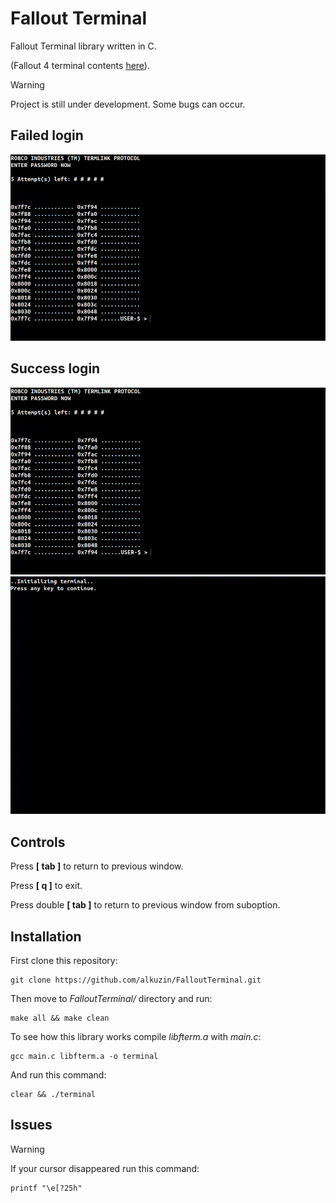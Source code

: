 # Fallout Terminal

Fallout Terminal library written in C. 

(Fallout 4 terminal contents [here](https://fallout-archive.fandom.com/wiki/Fallout_4_terminals)).

> [!WARNING]
> Project is still under development. Some bugs can occur.

## Failed login
<img src="img/failed-login.gif">

## Success login
<img src="img/success-login.gif">
<br>
<img src="img/fallout-terminal.gif">

## Controls
Press **[ tab ]** to return to previous window.

Press **[ q ]** to exit.

Press double **[ tab ]** to return to previous window from suboption.

## Installation
First clone this repository:
```console
git clone https://github.com/alkuzin/FalloutTerminal.git
```
Then move to *FalloutTerminal/* directory and run:
```console
make all && make clean
```
To see how this library works compile *libfterm.a* with *main.c*:
```console
gcc main.c libfterm.a -o terminal
```
And run this command:
```console
clear && ./terminal
```
## Issues
> [!WARNING]
> If your cursor disappeared run this command:
```console
printf "\e[?25h"
```
